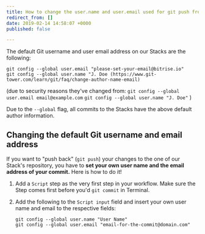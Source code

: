 ```yaml
---
title: How to change the user.name and user.email used for git push from Bitrise
redirect_from: []
date: 2019-02-14 14:58:07 +0000
published: false

---
```

The default Git username and user email address on our Stacks are the following:

    git config --global user.email "please-set-your-email@bitrise.io"
    git config --global user.name "J. Doe (https://www.git-tower.com/learn/git/faq/change-author-name-email)

(due to security reasons they've  changed from: `git config --global user.email email@example.com` `git config --global user.name "J. Doe"` )

Due to the `--global` flag, all commits to the Stacks have the above default author information.

## Changing the default Git username and email address

If you want to "push back" (`git push`) your changes to the one of our Stack's repository, you have to **set your own user name and the email address of your commit.** Here is how to do it!

1. Add a `Script` step as the very first step in your workflow. Make sure the Step comes first before you'd `git commit` in Terminal.
2. Add the following to the `Script input` field and insert your own user name and email to the respective fields:

       git config --global user.name "User Name"
       git config --global user.email "email-for-the-commit@domain.com"
